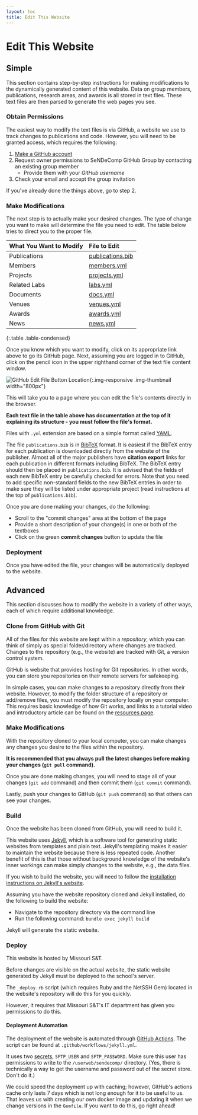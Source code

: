 ```yaml
---
layout: toc
title: Edit This Website
---
```


# Edit This Website

## Simple

This section contains step-by-step instructions for making modifications to the dynamically generated content of this website.
Data on group members, publications, research areas, and awards is all stored in text files.
These text files are then parsed to generate the web pages you see.

### Obtain Permissions

The easiest way to modify the text files is via GitHub, a website we use to track changes to publications and code.
However, you will need to be granted access, which requires the following:

1. [Make a GitHub account](https://www.github.com/join)
2. Request owner permissions to SeNDeComp GitHub Group by contacting an existing group member
    - Provide them with your *GitHub username*
3. Check your email and accept the group invitation

If you've already done the things above, go to step 2.

### Make Modifications

The next step is to actually make your desired changes.
The type of change you want to make will determine the file you need to edit.
The table below tries to direct you to the proper file.

| What You Want to Modify | File to Edit          |
| :---------------------- | :-------------------- |
| Publications            | [publications.bib][1] |
| Members                 | [members.yml][2]      |
| Projects                | [projects.yml][3]     |
| Related Labs            | [labs.yml][4]         |
| Documents               | [docs.yml][5]         |
| Venues                  | [venues.yml][6]       |
| Awards                  | [awards.yml][7]       |
| News                    | [news.yml][8]         |
{:.table .table-condensed}

Once you know which you want to modify, click on its appropriate link above to go its GitHub page.
Next, assuming you are logged in to GitHub, click on the pencil icon in the upper righthand corner of the text file content window.

![GitHub Edit File Button Location](edit-yml-figure-1.png){:.img-responsive .img-thumbnail width="800px"}

This will take you to a page where you can edit the file's contents directly in the browser.

**<i class="fa fa-exclamation-triangle"></i>
Each text file in the table above has documentation at the top of it explaining its structure - you must follow the file's format.**

Files with `.yml` extension are based on a simple format called [YAML](https://en.wikipedia.org/wiki/YAML).

The file `publications.bib` is in [BibTeX](https://en.wikipedia.org/wiki/BibTeX) format. It is easiest if the BibTeX entry for each publication is downloaded directly from the website of the publisher. Almost all of the major publishers have **citation export** links for each publication in different formats including BibTeX. The BibTeX entry should then be placed in `publications.bib`. It is advised that the fields of each new BibTeX entry be carefully checked for errors. Note that you need to add specific non-standard fields to the new BibTeX entries in order to make sure they will be listed under appropriate project (read instructions at the top of `publications.bib`).

Once you are done making your changes, do the following:

- Scroll to the "commit changes" area at the bottom of the page
- Provide a short description of your change(s) in one or both of the textboxes
- Click on the green **commit changes** button to update the file

### Deployment

Once you have edited the file, your changes will be automatically deployed to the website.

## Advanced

This section discusses how to modify the website in a variety of other ways, each of which require additional knowledge.

### Clone from GitHub with Git

All of the files for this website are kept within a *repository*, which you can think of simply as special folder/directory where changes are tracked.
Changes to the repository (e.g., the website) are tracked with Git, a version control system.

GitHub is website that provides hosting for Git repositories.
In other words, you can store you repositories on their remote servers for safekeeping.

In simple cases, you can make changes to a repository directly from their website.
However, to modify the folder structure of a repository or add/remove files, you must modify the repository locally on your computer.
This requires basic knowledge of how Git works, and links to a tutorial video and introductory article can be found on the [resources page]({{site.baseurl}}/resources).

### Make Modifications

With the repository cloned to your local computer, you can make changes any changes you desire to the files within the repository.

**It is recommended that you always pull the latest changes before making your changes (`git pull` command).**

Once you are done making changes, you will need to stage all of your changes (`git add` command) and then commit them (`git commit` command).

Lastly, push your changes to GitHub (`git push` command) so that others can see your changes.

### Build

Once the website has been cloned from GitHub, you will need to build it.

This website uses [Jekyll](http://jekyllrb.com/), which is a software tool for generating static websites from templates and plain text.
Jekyll's templating makes it easier to maintain the website because there is less repeated code.
Another benefit of this is that those without background knowledge of the website's inner workings can make simply changes to the website, e.g., the data files.

If you wish to build the website, you will need to follow the [installation instructions on Jekyll's website](http://jekyllrb.com/docs/installation/).

Assuming you have the website repository cloned and Jekyll installed, do the following to build the website:

- Navigate to the repository directory via the command line
- Run the following command: `bundle exec jekyll build`

Jekyll will generate the static website.

### Deploy

This website is hosted by Missouri S&amp;T.

Before changes are visible on the actual website, the static website generated by Jekyll must be deployed to the school's server.

The `_deploy.rb` script (which requires Ruby and the NetSSH Gem) located in the website's repository will do this for you quickly.

However, it requires that Missouri S&amp;T's IT department has given you permissions to do this.

#### Deployment Automation

The deployment of the website is automated through [GitHub Actions](https://help.github.com/en/actions).
The script can be found at `.github/workflows/jekyll.yml`.

It uses two [secrets](https://github.com/sendecomp/sendecomp-website/settings/secrets), `SFTP_USER` and `SFTP_PASSWORD`.
Make sure this user has permissions to write to the `/userweb/sendecomp/` directory.
(Yes, there is technically a way to get the username and password out of the secret store. Don't do it.)

We could speed the deployment up with caching; however, GitHub's actions cache only lasts 7 days which is not long enough for it to be useful to us.
That leaves us with creating our own docker image and updating it when we change versions in the `Gemfile`.
If you want to do this, go right ahead!

[1]: https://github.com/sendecomp/sendecomp-website/blob/master/_data/publications.bib
[2]: https://github.com/sendecomp/sendecomp-website/blob/master/_data/members.yml
[3]: https://github.com/sendecomp/sendecomp-website/blob/master/_data/projects.yml
[4]: https://github.com/sendecomp/sendecomp-website/blob/master/_data/labs.yml
[5]: https://github.com/sendecomp/sendecomp-website/blob/master/_data/docs.yml
[6]: https://github.com/sendecomp/sendecomp-website/blob/master/_data/venues.yml
[7]: https://github.com/sendecomp/sendecomp-website/blob/master/_data/awards.yml
[8]: https://github.com/sendecomp/sendecomp-website/blob/master/_data/news.yml
